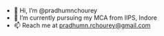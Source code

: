 - 👋 Hi, I’m @pradhumnchourey
- 🌱 I’m currently pursuing my MCA from IIPS, Indore
- 📫 Reach me at pradhumn.rchourey@gmail.com

<!---
pradhumnchourey/pradhumnchourey is a ✨ special ✨ repository because its `README.md` (this file) appears on your GitHub profile.
You can click the Preview link to take a look at your changes.
--->

